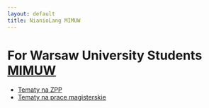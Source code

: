 ```yaml
---
layout: default
title: NianioLang MIMUW
---
```


# For Warsaw University Students [MIMUW](http://mimuw.edu.pl)

* [Tematy na ZPP](mimuw_zpp.html)
* [Tematy na prace magisterskie](mimuw_jp.html)

#

#

#

#

#

#

#

#

#
